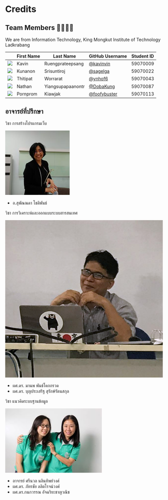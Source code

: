 # Credits
## Team Members 👨‍👩‍👧‍👦
We are from Information Technology, King Mongkut Institute of Technology Ladkrabang

|                                                                            | First Name | Last Name         | GitHub Username                                | Student ID |
| :------------------------------------------------------------------------: | ---------- | ----------------- | ---------------------------------------------- | ---------- |
| <img src="https://avatars1.githubusercontent.com/u/20960087" width="75px"> | Kavin      | Ruengprateepsang  | [@kavinvin](https://github.com/kavinvin)       | 59070009   |
| <img src="https://avatars3.githubusercontent.com/u/13056824" width="75px"> | Kunanon    | Srisuntiroj       | [@sagelga](https://github.com/sagelga)         | 59070022   |
| <img src="https://avatars2.githubusercontent.com/u/22119886" width="75px"> | Thitipat   | Worrarat          | [@ynhof6](https://github.com/ynhof6)           | 59070043   |
| <img src="https://avatars0.githubusercontent.com/u/3814520" width="75px">  | Nathan     | Yiangsupapaanontr | [@DobaKung](https://github.com/DobaKung)       | 59070087   |
| <img src="https://avatars1.githubusercontent.com/u/20330195" width="75px"> | Pornprom   | Kiawjak           | [@foofybuster](https://github.com/foofybuster) | 59070113   |


## อาจารย์ที่ปรึกษา

วิชา การสร้างโปรแกรมเว็บ

![avt300][prof_web_prog]
- อ.สุพัณณดา โชติพันธ์

วิชา การวิเคราะห์และออกแบบระบบสารสนเทศ

![avt300][prof_isad]
- ผศ.ดร. มานพ พันธ์โคกกรวด
- ผศ.ดร. บุญประเสริฐ สุรักษ์รัตนสกุล

วิชา แนวคิดระบบฐานข้อมูล

![avt300][prof_database]
- อาจารย์ ศรีนวล นลินทิพย์วงศ์
- ผศ.ดร. ภัทรชัย ลลิตโรจน์วงศ์
- ผศ.ดร.กนกวรรณ อัจฉริยะชาญวณิช

[prof_web_prog]: ./img/web_prog.jpg "Teacher"
[prof_isad]: ./img/isad.png "Teacher"
[prof_database]: ./img/database.jpg "Teacher"
